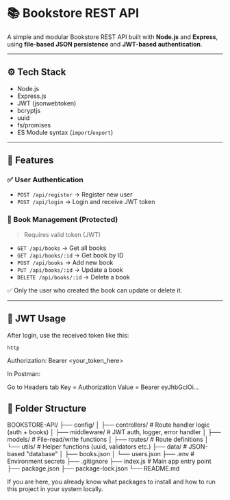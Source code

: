 # 📚 Bookstore REST API

A simple and modular Bookstore REST API built with **Node.js** and **Express**, using **file-based JSON persistence** and **JWT-based authentication**.

---

## ⚙️ Tech Stack

- Node.js
- Express.js
- JWT (jsonwebtoken)
- bcryptjs
- uuid
- fs/promises
- ES Module syntax (`import`/`export`)

---

## 🧠 Features

### ✅ User Authentication
- `POST /api/register` → Register new user
- `POST /api/login` → Login and receive JWT token

### 📘 Book Management (Protected)
> Requires valid token (JWT)

- `GET /api/books` → Get all books
- `GET /api/books/:id` → Get book by ID
- `POST /api/books` → Add new book
- `PUT /api/books/:id` → Update a book
- `DELETE /api/books/:id` → Delete a book

✅ Only the user who created the book can update or delete it.

---

## 🔐 JWT Usage

After login, use the received token like this:

```http```

Authorization: Bearer <your_token_here>

In Postman:

Go to Headers tab
Key = Authorization
Value = Bearer eyJhbGciOi...

## 📁 Folder Structure

BOOKSTORE-API/
├── config/
│ ├── controllers/ # Route handler logic (auth + books)
│ ├── middleware/ # JWT auth, logger, error handler
│ ├── models/ # File-read/write functions
│ ├── routes/ # Route definitions
│ └── utils/ # Helper functions (uuid, validators etc.)
├── data/ # JSON-based "database"
│ ├── books.json
│ └── users.json
├── .env # Environment secrets
├── .gitignore
├── index.js # Main app entry point
├── package.json
├── package-lock.json
└── README.md

If you are here, you already know what packages to install and how to run this project in your system locally.
